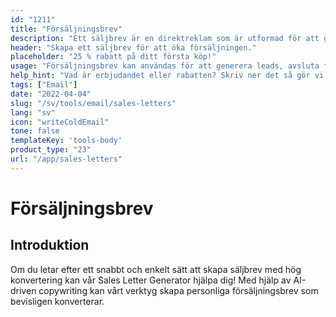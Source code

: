 ```yaml
---
id: "1211"
title: "Försäljningsbrev"
description: "Ett säljbrev är en direktreklam som är utformad för att generera försäljning. Det är ett brev som skickas till potentiella kunder eller klienter och som vanligtvis innehåller ett specialerbjudande eller en rabatt. Försäljningsbrev kan användas för att generera ledtrådar, avsluta försäljning eller skapa varumärkeskännedom."
header: "Skapa ett säljbrev för att öka försäljningen."
placeholder: "25 % rabatt på ditt första köp!"
usage: "Försäljningsbrev kan användas för att generera leads, avsluta försäljning eller skapa varumärkeskännedom."
help_hint: "Vad är erbjudandet eller rabatten? Skriv ner det så gör vi ett säljbrev av det."
tags: ["Email"]
date: "2022-04-04"
slug: "/sv/tools/email/sales-letters"
lang: "sv"
icon: "writeColdEmail"
tone: false
templateKey: 'tools-body'
product_type: "23"
url: "/app/sales-letters"
---
```


# Försäljningsbrev

## Introduktion

Om du letar efter ett snabbt och enkelt sätt att skapa säljbrev med hög konvertering kan vår Sales Letter Generator hjälpa dig! Med hjälp av AI-driven copywriting kan vårt verktyg skapa personliga försäljningsbrev som bevisligen konverterar.
